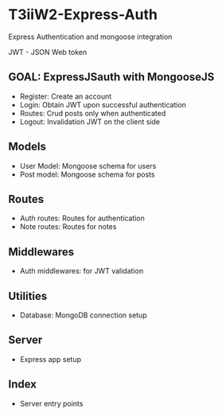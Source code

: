 # T3iiW2-Express-Auth
Express Authentication and mongoose integration

JWT - JSON Web token

## GOAL: ExpressJSauth with MongooseJS
- Register: Create an account
- Login: Obtain JWT upon successful authentication
- Routes: Crud posts only when authenticated
- Logout: Invalidation JWT on the client side 

## Models 
- User Model: Mongoose schema for users
- Post model: Mongoose schema for posts 

## Routes
- Auth routes: Routes for authentication
- Note routes: Routes for notes 

## Middlewares
- Auth middlewares: for JWT validation

## Utilities
- Database: MongoDB connection setup
 
## Server
- Express app setup

## Index
- Server entry points 